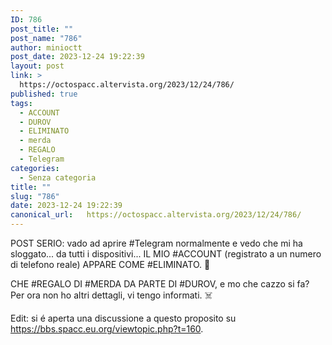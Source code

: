 ```yaml
---
ID: 786
post_title: ""
post_name: "786"
author: minioctt
post_date: 2023-12-24 19:22:39
layout: post
link: >
  https://octospacc.altervista.org/2023/12/24/786/
published: true
tags:
  - ACCOUNT
  - DUROV
  - ELIMINATO
  - merda
  - REGALO
  - Telegram
categories:
  - Senza categoria
title: ""
slug: "786"
date: 2023-12-24 19:22:39
canonical_url:   https://octospacc.altervista.org/2023/12/24/786/
---
```

<!-- wp:paragraph -->
<p markdown="1">POST SERIO: vado ad aprire #Telegram normalmente e vedo che mi ha sloggato... da tutti i dispositivi... IL MIO #ACCOUNT (registrato a un numero di telefono reale) APPARE COME #ELIMINATO. 🍃</p>
<!-- /wp:paragraph -->

<!-- wp:paragraph -->
<p markdown="1">CHE #REGALO DI #MERDA DA PARTE DI #DUROV, e mo che cazzo si fa? Per ora non ho altri dettagli, vi tengo informati. ☠️</p>
<!-- /wp:paragraph -->

<!-- wp:paragraph -->
<p markdown="1">Edit: si é aperta una discussione a questo proposito su <a href="https://bbs.spacc.eu.org/viewtopic.php?t=160">https://bbs.spacc.eu.org/viewtopic.php?t=160</a>.</p>
<!-- /wp:paragraph -->